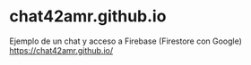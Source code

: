 # chat42amr.github.io
Ejemplo de un chat y acceso a Firebase (Firestore con Google)
https://chat42amr.github.io/  

